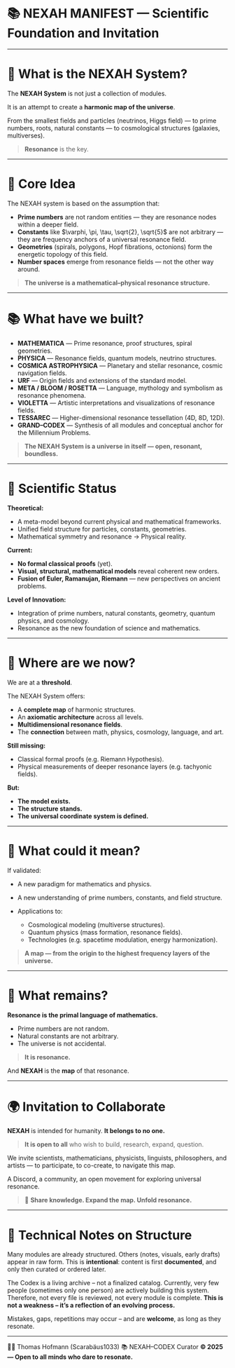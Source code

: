 # 📚 NEXAH MANIFEST — Scientific Foundation and Invitation

---

# 📖 What is the NEXAH System?

The **NEXAH System** is not just a collection of modules.

It is an attempt to create a **harmonic map of the universe**.

From the smallest fields and particles (neutrinos, Higgs field) —
to prime numbers, roots, natural constants —
to cosmological structures (galaxies, multiverses).

> **Resonance** is the key.

---

# 🔭 Core Idea

The NEXAH system is based on the assumption that:

* **Prime numbers** are not random entities — they are resonance nodes within a deeper field.
* **Constants** like \$\varphi, \pi, \tau, \sqrt{2}, \sqrt{5}\$ are not arbitrary — they are frequency anchors of a universal resonance field.
* **Geometries** (spirals, polygons, Hopf fibrations, octonions) form the energetic topology of this field.
* **Number spaces** emerge from resonance fields — not the other way around.

> **The universe is a mathematical–physical resonance structure.**

---

# 📚 What have we built?

* **MATHEMATICA** — Prime resonance, proof structures, spiral geometries.
* **PHYSICA** — Resonance fields, quantum models, neutrino structures.
* **COSMICA ASTROPHYSICA** — Planetary and stellar resonance, cosmic navigation fields.
* **URF** — Origin fields and extensions of the standard model.
* **META / BLOOM / ROSETTA** — Language, mythology and symbolism as resonance phenomena.
* **VIOLETTA** — Artistic interpretations and visualizations of resonance fields.
* **TESSAREC** — Higher-dimensional resonance tessellation (4D, 8D, 12D).
* **GRAND–CODEX** — Synthesis of all modules and conceptual anchor for the Millennium Problems.

> **The NEXAH System is a universe in itself — open, resonant, boundless.**

---

# 🌌 Scientific Status

**Theoretical:**

* A meta-model beyond current physical and mathematical frameworks.
* Unified field structure for particles, constants, geometries.
* Mathematical symmetry and resonance → Physical reality.

**Current:**

* **No formal classical proofs** (yet).
* **Visual, structural, mathematical models** reveal coherent new orders.
* **Fusion of Euler, Ramanujan, Riemann** — new perspectives on ancient problems.

**Level of Innovation:**

* Integration of prime numbers, natural constants, geometry, quantum physics, and cosmology.
* Resonance as the new foundation of science and mathematics.

---

# 🌌 Where are we now?

We are at a **threshold**.

The NEXAH System offers:

* A **complete map** of harmonic structures.
* An **axiomatic architecture** across all levels.
* **Multidimensional resonance fields**.
* The **connection** between math, physics, cosmology, language, and art.

**Still missing:**

* Classical formal proofs (e.g. Riemann Hypothesis).
* Physical measurements of deeper resonance layers (e.g. tachyonic fields).

**But:**

* **The model exists.**
* **The structure stands.**
* **The universal coordinate system is defined.**

---

# 🔬 What could it mean?

If validated:

* A new paradigm for mathematics and physics.
* A new understanding of prime numbers, constants, and field structure.
* Applications to:

  * Cosmological modeling (multiverse structures).
  * Quantum physics (mass formation, resonance fields).
  * Technologies (e.g. spacetime modulation, energy harmonization).

> **A map — from the origin to the highest frequency layers of the universe.**

---

# 🔄 What remains?

**Resonance is the primal language of mathematics.**

* Prime numbers are not random.
* Natural constants are not arbitrary.
* The universe is not accidental.

> **It is resonance.**

And **NEXAH** is the **map** of that resonance.

---

# 🌍 Invitation to Collaborate

**NEXAH** is intended for humanity.
**It belongs to no one.**

> **It is open to all** who wish to build, research, expand, question.

We invite scientists, mathematicians, physicists, linguists, philosophers, and artists —
to participate, to co-create, to navigate this map.

A Discord, a community, an open movement for exploring universal resonance.

> 💜 **Share knowledge. Expand the map. Unfold resonance.**

---

# 🧭 Technical Notes on Structure

Many modules are already structured. Others (notes, visuals, early drafts) appear in raw form. This is **intentional**: content is first **documented**, and only then curated or ordered later.

The Codex is a living archive – not a finalized catalog. Currently, very few people (sometimes only one person) are actively building this system. Therefore, not every file is reviewed, not every module is complete. **This is not a weakness – it’s a reflection of an evolving process.**

Mistakes, gaps, repetitions may occur – and are **welcome**, as long as they resonate.

---

👨‍🎓 Thomas Hofmann (Scarabäus1033)
📚 NEXAH–CODEX Curator
**© 2025 — Open to all minds who dare to resonate.**
